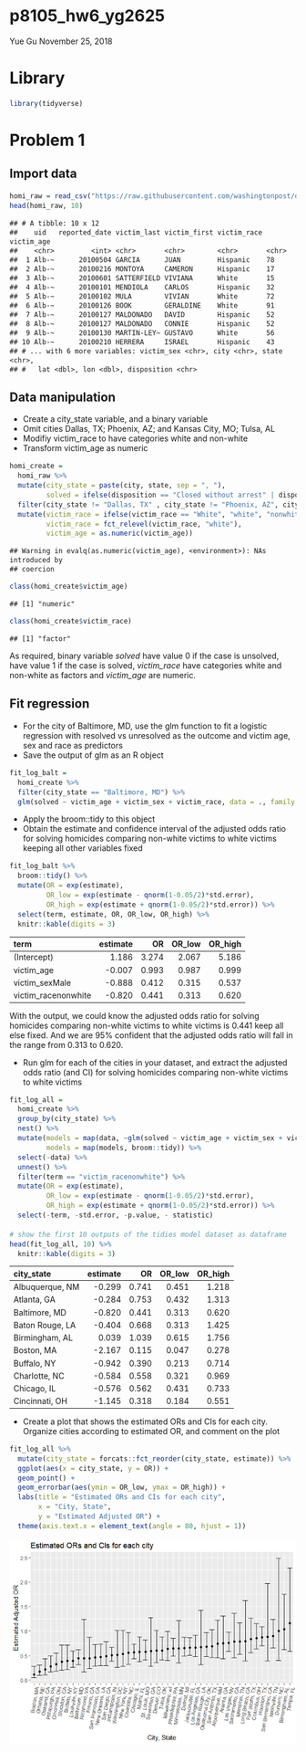 p8105\_hw6\_yg2625
================
Yue Gu
November 25, 2018

Library
=======

``` r
library(tidyverse)
```

Problem 1
=========

Import data
-----------

``` r
homi_raw = read_csv("https://raw.githubusercontent.com/washingtonpost/data-homicides/master/homicide-data.csv")
head(homi_raw, 10)
```

    ## # A tibble: 10 x 12
    ##    uid   reported_date victim_last victim_first victim_race victim_age
    ##    <chr>         <int> <chr>       <chr>        <chr>       <chr>     
    ##  1 Alb-~      20100504 GARCIA      JUAN         Hispanic    78        
    ##  2 Alb-~      20100216 MONTOYA     CAMERON      Hispanic    17        
    ##  3 Alb-~      20100601 SATTERFIELD VIVIANA      White       15        
    ##  4 Alb-~      20100101 MENDIOLA    CARLOS       Hispanic    32        
    ##  5 Alb-~      20100102 MULA        VIVIAN       White       72        
    ##  6 Alb-~      20100126 BOOK        GERALDINE    White       91        
    ##  7 Alb-~      20100127 MALDONADO   DAVID        Hispanic    52        
    ##  8 Alb-~      20100127 MALDONADO   CONNIE       Hispanic    52        
    ##  9 Alb-~      20100130 MARTIN-LEY~ GUSTAVO      White       56        
    ## 10 Alb-~      20100210 HERRERA     ISRAEL       Hispanic    43        
    ## # ... with 6 more variables: victim_sex <chr>, city <chr>, state <chr>,
    ## #   lat <dbl>, lon <dbl>, disposition <chr>

Data manipulation
-----------------

-   Create a city\_state variable, and a binary variable
-   Omit cities Dallas, TX; Phoenix, AZ; and Kansas City, MO; Tulsa, AL
-   Modifiy victim\_race to have categories white and non-white
-   Transform victim\_age as numeric

``` r
homi_create = 
  homi_raw %>% 
  mutate(city_state = paste(city, state, sep = ", "),
         solved = ifelse(disposition == "Closed without arrest" | disposition == "Open/No arrest", 0, 1)) %>% 
  filter(city_state != "Dallas, TX" , city_state != "Phoenix, AZ", city_state != "Kansas City, MO", city_state != "Tulsa, AL") %>% 
  mutate(victim_race = ifelse(victim_race == "White", "white", "nonwhite"),
         victim_race = fct_relevel(victim_race, "white"),
         victim_age = as.numeric(victim_age))
```

    ## Warning in evalq(as.numeric(victim_age), <environment>): NAs introduced by
    ## coercion

``` r
class(homi_create$victim_age)
```

    ## [1] "numeric"

``` r
class(homi_create$victim_race)
```

    ## [1] "factor"

As required, binary variable *solved* have value 0 if the case is unsolved, have value 1 if the case is solved, *victim\_race* have categories white and non-white as factors and *victim\_age* are numeric.

Fit regression
--------------

-   For the city of Baltimore, MD, use the glm function to fit a logistic regression with resolved vs unresolved as the outcome and victim age, sex and race as predictors
-   Save the output of glm as an R object

``` r
fit_log_balt = 
  homi_create %>% 
  filter(city_state == "Baltimore, MD") %>% 
  glm(solved ~ victim_age + victim_sex + victim_race, data = ., family = binomial())
```

-   Apply the broom::tidy to this object
-   Obtain the estimate and confidence interval of the adjusted odds ratio for solving homicides comparing non-white victims to white victims keeping all other variables fixed

``` r
fit_log_balt %>% 
  broom::tidy() %>%
  mutate(OR = exp(estimate),
         OR_low = exp(estimate - qnorm(1-0.05/2)*std.error),
         OR_high = exp(estimate + qnorm(1-0.05/2)*std.error)) %>%
  select(term, estimate, OR, OR_low, OR_high) %>% 
  knitr::kable(digits = 3)
```

| term                 |  estimate|     OR|  OR\_low|  OR\_high|
|:---------------------|---------:|------:|--------:|---------:|
| (Intercept)          |     1.186|  3.274|    2.067|     5.186|
| victim\_age          |    -0.007|  0.993|    0.987|     0.999|
| victim\_sexMale      |    -0.888|  0.412|    0.315|     0.537|
| victim\_racenonwhite |    -0.820|  0.441|    0.313|     0.620|

With the output, we could know the adjusted odds ratio for solving homicides comparing non-white victims to white victims is 0.441 keep all else fixed. And we are 95% confident that the adjusted odds ratio will fall in the range from 0.313 to 0.620.

-   Run glm for each of the cities in your dataset, and extract the adjusted odds ratio (and CI) for solving homicides comparing non-white victims to white victims

``` r
fit_log_all =
  homi_create %>% 
  group_by(city_state) %>% 
  nest() %>% 
  mutate(models = map(data, ~glm(solved ~ victim_age + victim_sex + victim_race, data = ., family = binomial())),
         models = map(models, broom::tidy)) %>% 
  select(-data) %>% 
  unnest() %>% 
  filter(term == "victim_racenonwhite") %>%
  mutate(OR = exp(estimate),
         OR_low = exp(estimate - qnorm(1-0.05/2)*std.error),
         OR_high = exp(estimate + qnorm(1-0.05/2)*std.error)) %>% 
  select(-term, -std.error, -p.value, - statistic)

# show the first 10 outputs of the tidies model dataset as dataframe
head(fit_log_all, 10) %>% 
  knitr::kable(digits = 3)
```

| city\_state     |  estimate|     OR|  OR\_low|  OR\_high|
|:----------------|---------:|------:|--------:|---------:|
| Albuquerque, NM |    -0.299|  0.741|    0.451|     1.218|
| Atlanta, GA     |    -0.284|  0.753|    0.432|     1.313|
| Baltimore, MD   |    -0.820|  0.441|    0.313|     0.620|
| Baton Rouge, LA |    -0.404|  0.668|    0.313|     1.425|
| Birmingham, AL  |     0.039|  1.039|    0.615|     1.756|
| Boston, MA      |    -2.167|  0.115|    0.047|     0.278|
| Buffalo, NY     |    -0.942|  0.390|    0.213|     0.714|
| Charlotte, NC   |    -0.584|  0.558|    0.321|     0.969|
| Chicago, IL     |    -0.576|  0.562|    0.431|     0.733|
| Cincinnati, OH  |    -1.145|  0.318|    0.184|     0.551|

-   Create a plot that shows the estimated ORs and CIs for each city. Organize cities according to estimated OR, and comment on the plot

``` r
fit_log_all %>% 
  mutate(city_state = forcats::fct_reorder(city_state, estimate)) %>% 
  ggplot(aes(x = city_state, y = OR)) +
  geom_point() +
  geom_errorbar(aes(ymin = OR_low, ymax = OR_high)) +
  labs(title = "Estimated ORs and CIs for each city",
       x = "City, State",
       y = "Estimated Adjusted OR") +
  theme(axis.text.x = element_text(angle = 80, hjust = 1))
```

![](p8105_hw6_yg2625_files/figure-markdown_github/unnamed-chunk-7-1.png)
